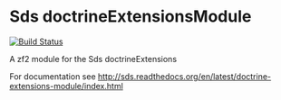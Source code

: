 Sds doctrineExtensionsModule
============================

[![Build Status](https://secure.travis-ci.org/superdweebie/doctrineExtensionsModule.png)](http://travis-ci.org/superdweebie/doctrineExtensionsModule)

A zf2 module for the Sds doctrineExtensions

For documentation see http://sds.readthedocs.org/en/latest/doctrine-extensions-module/index.html
